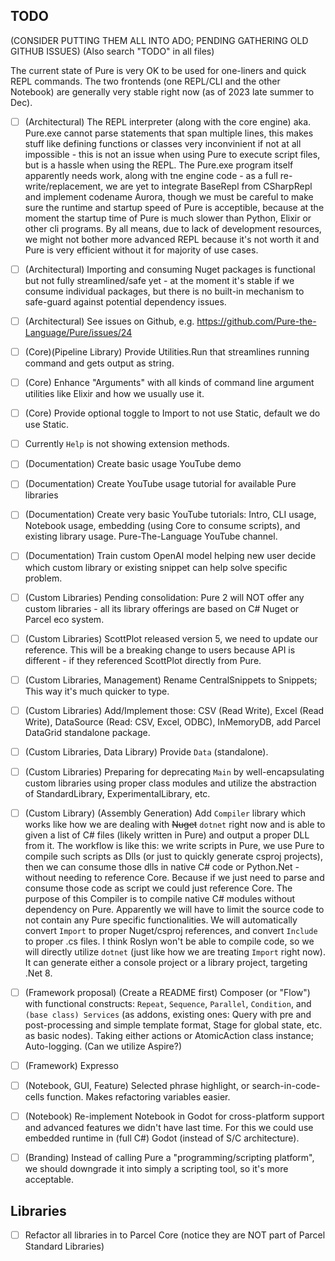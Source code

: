 ## TODO

(CONSIDER PUTTING THEM ALL INTO ADO; PENDING GATHERING OLD GITHUB ISSUES)
(Also search "TODO" in all files)

The current state of Pure is very OK to be used for one-liners and quick REPL commands. The two frontends (one REPL/CLI and the other Notebook) are generally very stable right now (as of 2023 late summer to Dec).

- [ ] (Architectural) The REPL interpreter (along with the core engine) aka. Pure.exe cannot parse statements that span multiple lines, this makes stuff like defining functions or classes very inconvinient if not at all impossible - this is not an issue when using Pure to execute script files, but is a hassle when using the REPL. The Pure.exe program itself apparently needs work, along with tne engine code - as a full re-write/replacement, we are yet to integrate BaseRepl from CSharpRepl and implement codename Aurora, though we must be careful to make sure the runtime and startup speed of Pure is acceptible, because at the moment the startup time of Pure is much slower than Python, Elixir or other cli programs. By all means, due to lack of development resources, we might not bother more advanced REPL because it's not worth it and Pure is very efficient without it for majority of use cases.
- [ ] (Architectural) Importing and consuming Nuget packages is functional but not fully streamlined/safe yet - at the moment it's stable if we consume individual packages, but there is no built-in mechanism to safe-guard against potential dependency issues.
- [ ] (Architectural) See issues on Github, e.g. https://github.com/Pure-the-Language/Pure/issues/24

- [ ] (Core)(Pipeline Library) Provide Utilities.Run that streamlines running command and gets output as string.
- [ ] (Core) Enhance "Arguments" with all kinds of command line argument utilities like Elixir and how we usually use it.
- [ ] (Core) Provide optional toggle to Import to not use Static, default we do use Static.
- [ ] Currently `Help` is not showing extension methods.

- [ ] (Documentation) Create basic usage YouTube demo
- [ ] (Documentation) Create YouTube usage tutorial for available Pure libraries
- [ ] (Documentation) Create very basic YouTube tutorials: Intro, CLI usage, Notebook usage, embedding (using Core to consume scripts), and existing library usage. Pure-The-Language YouTube channel.
- [ ] (Documentation) Train custom OpenAI model helping new user decide which custom library or existing snippet can help solve specific problem.

- [ ] (Custom Libraries) Pending consolidation: Pure 2 will NOT offer any custom libraries - all its library offerings are based on C# Nuget or Parcel eco system.
- [ ] (Custom Libraries) ScottPlot released version 5, we need to update our reference. This will be a breaking change to users because API is different - if they referenced ScottPlot directly from Pure.
- [ ] (Custom Libraries, Management) Rename CentralSnippets to Snippets; This way it's much quicker to type.
- [ ] (Custom Libraries) Add/Implement those: CSV (Read Write), Excel (Read Write), DataSource (Read: CSV, Excel, ODBC), InMemoryDB, add Parcel DataGrid standalone package.
- [ ] (Custom Libraries, Data Library) Provide `Data` (standalone).
- [ ] (Custom Libraries) Preparing for deprecating `Main` by well-encapsulating custom libraries using proper class modules and utilize the abstraction of StandardLibrary, ExperimentalLibrary, etc.
- [ ] (Custom Library) (Assembly Generation) Add `Compiler` library which works like how we are dealing with ~~Nuget~~ `dotnet` right now and is able to given a list of C# files (likely written in Pure) and output a proper DLL from it. The workflow is like this: we write scripts in Pure, we use Pure to compile such scripts as Dlls (or just to quickly generate csproj projects), then we can consume those dlls in native C# code or Python.Net - without needing to reference Core. Because if we just need to parse and consume those code as script we could just reference Core. The purpose of this Compiler is to compile native C# modules without dependency on Pure. Apparently we will have to limit the source code to not contain any Pure specific functionalities. We will automatically convert `Import` to proper Nuget/csproj references, and convert `Include` to proper .cs files. I think Roslyn won't be able to compile code, so we will directly utilize `dotnet` (just like how we are treating `Import` right now). It can generate either a console project or a library project, targeting .Net 8.

- [ ] (Framework proposal) (Create a README first) Composer (or "Flow") with functional constructs: `Repeat`, `Sequence`, `Parallel`, `Condition`, and `(base class) Services` (as addons, existing ones: Query with pre and post-processing and simple template format, Stage for global state, etc. as basic nodes). Taking either actions or AtomicAction class instance; Auto-logging. (Can we utilize Aspire?)
- [ ] (Framework) Expresso

- [ ] (Notebook, GUI, Feature) Selected phrase highlight, or search-in-code-cells function. Makes refactoring variables easier.
- [ ] (Notebook) Re-implement Notebook in Godot for cross-platform support and advanced features we didn't have last time. For this we could use embedded runtime in (full C#) Godot (instead of S/C architecture).
- [ ] (Branding) Instead of calling Pure a "programming/scripting platform", we should downgrade it into simply a scripting tool, so it's more acceptable.

## Libraries

- [ ] Refactor all libraries in to Parcel Core (notice they are NOT part of Parcel Standard Libraries)